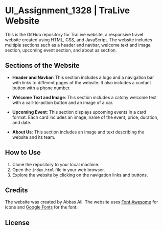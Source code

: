 # UI_Assignment_1328 | TraLive Website

This is the GitHub repository for TraLive website, a responsive travel website created using HTML, CSS, and JavaScript. The website includes multiple sections such as a header and navbar, welcome text and image section, upcoming event section, and about us section.

## Sections of the Website

- **Header and Navbar**: This section includes a logo and a navigation bar with links to different pages of the website. It also includes a contact button with a phone number.

- **Welcome Text and Image**: This section includes a catchy welcome text with a call-to-action button and an image of a car.

- **Upcoming Event**: This section displays upcoming events in a card format. Each card includes an image, name of the event, price, duration, and date.

- **About Us**: This section includes an image and text describing the website and its team.

## How to Use

1. Clone the repository to your local machine.
2. Open the `index.html` file in your web browser.
3. Explore the website by clicking on the navigation links and buttons.

## Credits

The website was created by Abbas Ali. The website uses [Font Awesome](https://fontawesome.com/) for icons and [Google Fonts](https://fonts.google.com/) for the font. 

## License

